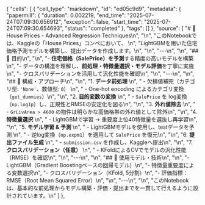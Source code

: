 {
 "cells": [
  {
   "cell_type": "markdown",
   "id": "ed05c9d9",
   "metadata": {
    "papermill": {
     "duration": 0.002219,
     "end_time": "2025-07-24T07:09:30.656912",
     "exception": false,
     "start_time": "2025-07-24T07:09:30.654693",
     "status": "completed"
    },
    "tags": []
   },
   "source": [
    "# 🏡 House Prices - Advanced Regression Techniques\n",
    "\n",
    "このNotebookでは、Kaggleの「House Prices」コンペにおいて、  \n",
    "LightGBMを用いた住宅価格予測モデルを構築し、提出データを作成します。\n",
    "\n",
    "---\n",
    "\n",
    "## 🎯 目的\n",
    "\n",
    "- **住宅価格（SalePrice）を予測**する精度の高いモデルを構築\n",
    "- データの構造を理解し、**前処理・特徴量選択・モデル評価**を丁寧に実施\n",
    "- クロスバリデーションを活用して汎化性能を確認\n",
    "\n",
    "---\n",
    "\n",
    "## 🧠 構成・アプローチ\n",
    "\n",
    "1. **データ前処理**  \n",
    "   - 欠損値補完（カテゴリ型: `'None'`、数値型: `0`）  \n",
    "   - One-hot encoding によるカテゴリ変換（`get_dummies`）\n",
    "\n",
    "2. **目的変数の変換**  \n",
    "   - `SalePrice` を log変換（`np.log1p`）し、正規性とRMSEの安定化を図る\n",
    "\n",
    "3. **外れ値除去**  \n",
    "   - `GrLivArea > 4600` の物件は明らかな高価格帯の外れ値として除外\n",
    "\n",
    "4. **特徴量選択**  \n",
    "   - LightGBMで学習 → 重要度上位40特徴量を選抜し再学習\n",
    "\n",
    "5. **モデル学習 & 予測**  \n",
    "   - LightGBMモデルを使用し、testデータを予測  \n",
    "   - 逆log変換（`np.expm1`）を適用して `SalePrice` を復元\n",
    "\n",
    "6. **提出ファイル生成**  \n",
    "   - `submission.csv` を作成し、Kaggleへ提出\n",
    "\n",
    "7. **クロスバリデーション（任意）**  \n",
    "   - KFoldによるCVでモデルの汎化性能（RMSE）を確認\n",
    "\n",
    "---\n",
    "\n",
    "## 🔧 使用モデル・技術\n",
    "\n",
    "- LightGBM（Gradient Boostingベースの回帰モデル）\n",
    "- 特徴量重要度による変数選択\n",
    "- クロスバリデーション（KFold, 5分割）\n",
    "- 評価指標：RMSE（Root Mean Squared Error）\n",
    "\n",
    "---\n",
    "\n",
    "このNotebookは、基本的な前処理からモデル構築・評価・提出までを一貫して行えるように設計されています。\n"
   ]
  },
